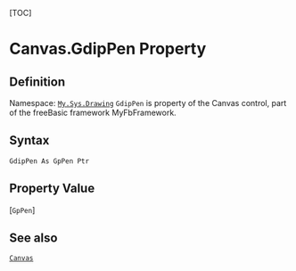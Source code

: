 [TOC]
# Canvas.GdipPen Property

## Definition
Namespace: [`My.Sys.Drawing`](My.Sys.Drawing.md)
`GdipPen` is property of the Canvas control, part of the freeBasic framework MyFbFramework.
## Syntax
```freeBasic
GdipPen As GpPen Ptr
```
## Property Value
[`GpPen`]
## See also
[`Canvas`](Canvas.md)
